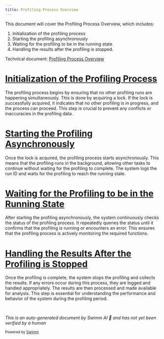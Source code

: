 ```yaml
---
title: Profiling Process Overview
---
```

This document will cover the Profiling Process Overview, which includes:

1. Initialization of the profiling process
2. Starting the profiling asynchronously
3. Waiting for the profiling to be in the running state
4. Handling the results after the profiling is stopped.

Technical document: <SwmLink doc-title="Profiling Process Overview">[Profiling Process Overview](/.swm/profiling-process-overview.j6jl4pye.sw.md)</SwmLink>

# [Initialization of the Profiling Process](https://app.swimm.io/repos/Z2l0aHViJTNBJTNBcHl0b3JjaC1hdXRvZG9jcy1kZW1vJTNBJTNBU3dpbW0tRGVtbw==/docs/j6jl4pye#profile-initialization)

The profiling process begins by ensuring that no other profiling runs are happening simultaneously. This is done by acquiring a lock. If the lock is successfully acquired, it indicates that no other profiling is in progress, and the process can proceed. This step is crucial to prevent any conflicts or inaccuracies in the profiling data.

# [Starting the Profiling Asynchronously](https://app.swimm.io/repos/Z2l0aHViJTNBJTNBcHl0b3JjaC1hdXRvZG9jcy1kZW1vJTNBJTNBU3dpbW0tRGVtbw==/docs/j6jl4pye#starting-strobelight)

Once the lock is acquired, the profiling process starts asynchronously. This means that the profiling runs in the background, allowing other tasks to continue without waiting for the profiling to complete. The system logs the run ID and waits for the profiling to reach the running state.

# [Waiting for the Profiling to be in the Running State](https://app.swimm.io/repos/Z2l0aHViJTNBJTNBcHl0b3JjaC1hdXRvZG9jcy1kZW1vJTNBJTNBU3dpbW0tRGVtbw==/docs/j6jl4pye#waiting-for-running-state)

After starting the profiling asynchronously, the system continuously checks the status of the profiling process. It repeatedly queries the status until it confirms that the profiling is running or encounters an error. This ensures that the profiling process is actively monitoring the required functions.

# [Handling the Results After the Profiling is Stopped](https://app.swimm.io/repos/Z2l0aHViJTNBJTNBcHl0b3JjaC1hdXRvZG9jcy1kZW1vJTNBJTNBU3dpbW0tRGVtbw==/docs/j6jl4pye#handling-profiling-results)

Once the profiling is complete, the system stops the profiling and collects the results. If any errors occur during this process, they are logged and handled appropriately. The results are then processed and made available for analysis. This step is essential for understanding the performance and behavior of the system during the profiling period.

&nbsp;

*This is an auto-generated document by Swimm AI 🌊 and has not yet been verified by a human*

<SwmMeta version="3.0.0" repo-id="Z2l0aHViJTNBJTNBcHl0b3JjaC1hdXRvZG9jcy1kZW1vJTNBJTNBU3dpbW0tRGVtbw==" repo-name="pytorch-autodocs-demo"><sup>Powered by [Swimm](https://app.swimm.io/)</sup></SwmMeta>
